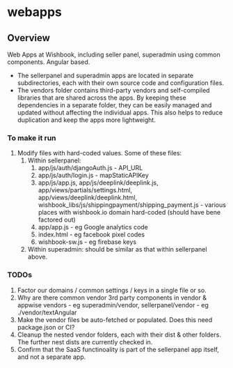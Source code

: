 # webapps

## Overview
Web Apps at Wishbook, including seller panel, superadmin using common components. Angular based.
- The sellerpanel and superadmin apps are located in separate subdirectories, each with their own source code and configuration files. 
- The vendors folder contains third-party vendors and self-compiled libraries that are shared across the apps. By keeping these dependencies in a separate folder, they can be easily managed and updated without affecting the individual apps. This also helps to reduce duplication and keep the apps more lightweight.

### To make it run
1. Modify files with hard-coded values. Some of these files:
    1. Within sellerpanel: 
        1. app/js/auth/djangoAuth.js - API_URL
        2. app/js/auth/login.js - mapStaticAPIKey
        3. app/js/app.js, app/js/deeplink/deeplink.js, app/views/partials/settings.html, app/views/deeplink/deeplink.html, wishbook_libs/js/shippingpayment/shipping_payment.js - various places with wishbook.io domain hard-coded (should have bene factored out)
        4. app/app.js - eg Google analytics code
        5. index.html - eg facebook pixel codes 
        6. wishbook-sw.js - eg firebase keys
    2. Within superadmin: should be similar as that within sellerpanel above.

### TODOs
1. Factor our domains / common settings / keys in a single file or so.
2. Why are there common vendor 3rd party components in vendor & appwise vendors - eg superadmin/vendor, sellerpanel/vendor - eg ./vendor/textAngular
3. Make the vendor files be auto-fetched or populated. Does this need package.json or CI? 
4. Cleanup the nested vendor folders, each with their dist & other folders. The further nest dists are currently checked in.
5. Confirm that the SaaS functinoality is part of the sellerpanel app itself, and not a separate app.
